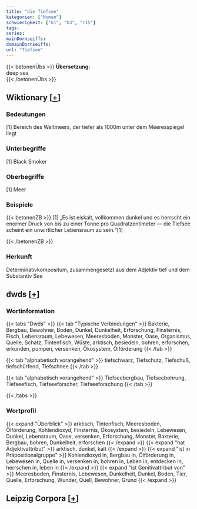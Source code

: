 ```yaml
---
title: "die Tiefsee"
kategorien: ["Nomen"]
schwierigkeit: ["k1", "h3", "r15"]
tags:
series:
mainDornseiffs:
domainDornseiffs:
url: "Tiefsee"
---
```


{{< betonenÜbs >}}
**Übersetzung:**  
deep sea  
{{< /betonenÜbs >}}

## Wiktionary [[+](https://de.wiktionary.org/wiki/Tiefsee)]

### Bedeutungen
[1] Bereich des Weltmeers, der tiefer als 1000m unter dem Meeresspiegel liegt  

### Unterbegriffe
[1] Black Smoker  

### Oberbegriffe
[1] Meer  

### Beispiele
{{< betonenZB >}}
[1] „Es ist eiskalt, vollkommen dunkel und es herrscht ein enormer Druck von bis zu einer Tonne pro Quadratzentimeter — die Tiefsee scheint ein unwirtlicher Lebensraum zu sein.“[1]  

{{< /betonenZB >}}
### Herkunft
Determinativkompositum, zusammengesetzt aus dem Adjektiv tief und dem Substantiv See  



## dwds [[+](https://www.dwds.de/wb/Tiefsee)]

### Wortinformation
{{< tabs "Dwds" >}}
{{< tab "Typische Verbindungen" >}}
Bakterie, Bergbau, Bewohner, Boden, Dunkel, Dunkelheit, Erforschung, Finsternis, Fisch, Lebensraum, Lebewesen, Meeresboden, Monster, Oase, Organismus, Quelle, Schatz, Tintenfisch, Wüste, arktisch, besiedeln, bohren, erforschen, erkunden, pumpen, versenken, Ökosystem, Ölförderung
{{< /tab >}}

{{< tab "alphabetisch vorangehend" >}}
tiefschwarz, Tiefschutz, Tiefschuß, tiefschürfend, Tiefschnee
{{< /tab >}}

{{< tab "alphabetisch vorangehend" >}}
Tiefseebergbau, Tiefseebohrung, Tiefseefisch, Tiefseeforscher, Tiefseeforschung
{{< /tab >}}

{{< /tabs >}}

### Wortprofil
{{< expand "Überblick" >}} arktisch, Tintenfisch, Meeresboden, Ölförderung, Kohlendioxyd, Finsternis, Ökosystem, besiedeln, Lebewesen, Dunkel, Lebensraum, Oase, versenken, Erforschung, Monster, Bakterie, Bergbau, bohren, Dunkelheit, erforschen {{< /expand >}}
{{< expand "hat Adjektivattribut" >}} arktisch, dunkel, kalt {{< /expand >}}
{{< expand "ist in Präpositionalgruppe" >}} Kohlendioxyd in, Bergbau in, Ölförderung in, Lebewesen in, Quelle in, versenken in, bohren in, Leben in, entdecken in, herrschen in, leben in {{< /expand >}}
{{< expand "ist Genitivattribut von" >}} Meeresboden, Finsternis, Lebewesen, Dunkelheit, Dunkel, Boden, Tier, Quelle, Erforschung, Wunder, Quell, Bewohner, Grund {{< /expand >}}

## Leipzig Corpora [[+](https://corpora.uni-leipzig.de/en/res?word=Tiefsee&corpusId=deu_newscrawl-public_2018)]

